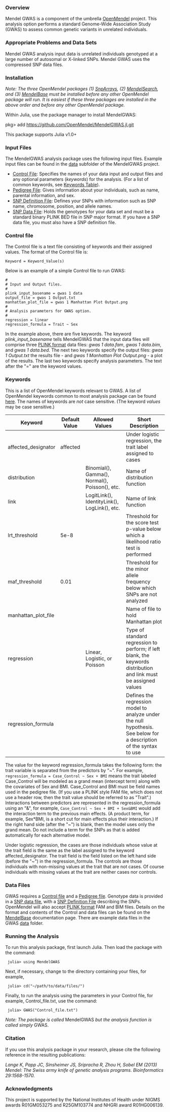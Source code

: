 ### Overview
Mendel GWAS is a component of the umbrella [OpenMendel](https://openmendel.github.io) project. This analysis option performs a standard Genome-Wide Association Study (GWAS) to assess common genetic variants in unrelated individuals.

### Appropriate Problems and Data Sets
Mendel GWAS analysis input data is unrelated individuals genotyped at a large number of autosomal or X-linked SNPs. Mendel GWAS uses the compressed SNP data files. 

### Installation
*Note: The three OpenMendel packages (1) [SnpArrays](https://openmendel.github.io/SnpArrays.jl/latest/), (2) [MendelSearch](https://openmendel.github.io/MendelSearch.jl), and (3) [MendelBase](https://openmendel.github.io/MendelBase.jl) must be installed before any other OpenMendel package will run. It is easiest if these three packages are installed in the above order and before any other OpenMendel package.*

Within Julia, use the package manager to install MendelGWAS:

   pkg> add https://github.com/OpenMendel/MendelGWAS.jl.git

This package supports Julia v1.0+

### Input Files
The MendelGWAS analysis package uses the following input files. Example input files can be found in the [data](https://github.com/OpenMendel/MendelGWAS.jl/tree/master/data) subfolder of the MendelGWAS project.

* [Control File](#control-file): Specifies the names of your data input and output files and any optional parameters (*keywords*) for the analysis. (For a list of common keywords, see [Keywords Table](https://openmendel.github.io/MendelBase.jl/#keywords-table)).
* [Pedigree File](https://openmendel.github.io/MendelBase.jl/#pedigree-file): Gives information about your individuals, such as name, parental information, and sex.
* [SNP Definition File](https://openmendel.github.io/MendelBase.jl/#snp-definition-file): Defines your SNPs with information such as SNP name, chromosome, position, and allele names.
* [SNP Data File](https://openmendel.github.io/MendelBase.jl/#snp-data-file): Holds the genotypes for your data set and must be a standard binary PLINK BED file in SNP major format. If you have a SNP data file, you must also have a SNP definition file.

<a id="control-file"></a>
### Control file
The Control file is a text file consisting of keywords and their assigned values. The format of the Control file is:

	Keyword = Keyword_Value(s)

Below is an example of a simple Control file to run GWAS:

	#
	# Input and Output files.
	#
	plink_input_basename = gwas 1 data
	output_file = gwas 1 Output.txt
	manhattan_plot_file = gwas 1 Manhattan Plot Output.png
	#
	# Analysis parameters for GWAS option.
	#
	regression = linear
	regression_formula = Trait ~ Sex

In the example above, there are five keywords. The keyword *plink_input_basename* tells MendelGWAS that the input data files will comprise three [PLINK format](http://zzz.bwh.harvard.edu/plink) data files: *gwas 1 data.fam*, *gwas 1 data.bim*, and *gwas 1 data.bed*. The next two keywords specify the output files: *gwas 1 Output.txt* the results file - and *gwas 1 Manhattan Plot Output.png* - a plot of the results. The last two keywords specify analysis parameters. The text after the "=" are the keyword values.

### Keywords<a id="keywords-table"></a>
This is a list of OpenMendel keywords relevant to GWAS. A list of OpenMendel keywords common to most analysis package can be found [here](https://openmendel.github.io/MendelBase.jl/#keywords-table). The names of keywords are *not* case sensitive. (The keyword *values* may be case sensitive.)

Keyword          |   Default Value    | Allowed Values   |  Short Description       
---------------- |  ----------------  | ---------------- |  -----------------
affected_designator | affected | | Under logistic regression, the trait label assigned to cases
distribution |  | Binomial(), Gamma(), Normal(), Poisson(), etc. | Name of distribution function
link |  | LogitLink(), IdentityLink(), LogLink(), etc. |  Name of link function
lrt_threshold | 5e-8 | | Threshold for the score test p-value below which a likelihood ratio test is performed
maf_threshold | 0.01 | | Threshold for the minor allele frequency below which SNPs are not analyzed
manhattan_plot_file | | | Name of file to hold Manhattan plot
regression | |   Linear, Logistic, or Poisson  | Type of standard regression to perform; if left blank, the keywords distribution and link must be assigned values
regression_formula | | | Defines the regression model to analyze under the null hypothesis. See below for a description of the syntax to use

The value for the keyword regression_formula takes the following form: the trait variable is separated from the predictors by "~". For example, `regression_formula = Case_Control ~ Sex + BMI` means the trait labeled Case_Control will be modeled as a grand mean (intercept term) along with the covariates of Sex and BMI. Case_Control and BMI must be field names used in the pedigree file. (If you use a PLINK style FAM file, which does not use a header row, then the trait value should be referred to as "Trait".) Interactions between predictors are represented in the regression_formula using an "&", for example, `Case_Control ~ Sex + BMI + Sex&BMI` would add the interaction term to the previous main effects. (A product term, for example, Sex*BMI, is a short cut for main effects plus their interaction.) If the right hand side (after the "~") is blank, then the model uses only the grand mean. Do not include a term for the SNPs as that is added automatically for each alternative model.

Under logistic regression, the cases are those individuals whose value at the trait field is the same as the label assigned to the keyword affected_designator. The trait field is the field listed on the left hand side (before the "~") in the regression_formula. The controls are those individuals with non-missing values at the trait that are not cases. Of course individuals with missing values at the trait are neither cases nor controls. 

### Data Files
GWAS requires a [Control file](https://openmendel.github.io/MendelBase.jl/#control-file) and a [Pedigree file](https://openmendel.github.io/MendelBase.jl/#pedigree-file). Genotype data is provided in a [SNP data file](https://openmendel.github.io/MendelBase.jl/#snp-data-file), with a [SNP Definition File](https://openmendel.github.io/MendelBase.jl/#snp-definition-file) describing the SNPs. OpenMendel will also accept [PLINK format](http://zzz.bwh.harvard.edu/plink) FAM and BIM files. Details on the format and contents of the Control and data files can be found on the [MendelBase](https://openmendel.github.io/MendelBase.jl) documentation page. There are example data files in the GWAS [data](https://github.com/OpenMendel/MendelGWAS.jl/tree/master/data) folder.

### Running the Analysis

To run this analysis package, first launch Julia. Then load the package with the command:

     julia> using MendelGWAS

Next, if necessary, change to the directory containing your files, for example,

     julia> cd("~/path/to/data/files/")

Finally, to run the analysis using the parameters in your Control file, for example, Control_file.txt, use the command:

     julia> GWAS("Control_file.txt")

*Note: The package is called* MendelGWAS *but the analysis function is called simply* GWAS.

<!--- ### Interpreting the results --->

### Citation

If you use this analysis package in your research, please cite the following reference in the resulting publications:

*Lange K, Papp JC, Sinsheimer JS, Sripracha R, Zhou H, Sobel EM (2013) Mendel: The Swiss army knife of genetic analysis programs. Bioinformatics 29:1568-1570.*

<!--- ### Contributing
We welcome contributions to this Open Source project. To contribute, follow this procedure ... --->

### Acknowledgments

This project is supported by the National Institutes of Health under NIGMS awards R01GM053275 and R25GM103774 and NHGRI award R01HG006139.
